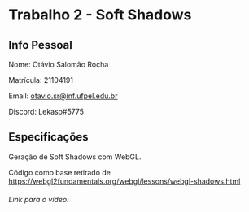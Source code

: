 # Trabalho 2 - Soft Shadows

## Info Pessoal
Nome: Otávio Salomão Rocha

Matrícula: 21104191

Email: otavio.sr@inf.ufpel.edu.br

Discord: Lekaso#5775
 
## Especificações
Geração de Soft Shadows com WebGL.

Código como base retirado de https://webgl2fundamentals.org/webgl/lessons/webgl-shadows.html

###### Link para o vídeo: 
